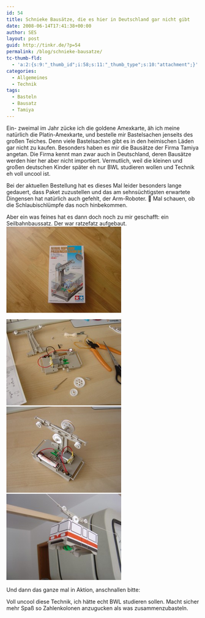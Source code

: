 ```yaml
---
id: 54
title: Schnieke Bausätze, die es hier in Deutschland gar nicht gibt
date: 2008-06-14T17:41:38+00:00
author: SES
layout: post
guid: http://tinkr.de/?p=54
permalink: /blog/schnieke-bausatze/
tc-thumb-fld:
  - 'a:2:{s:9:"_thumb_id";i:58;s:11:"_thumb_type";s:10:"attachment";}'
categories:
  - Allgemeines
  - Technik
tags:
  - Basteln
  - Bausatz
  - Tamiya
---
```

Ein- zweimal im Jahr zücke ich die goldene Amexkarte, äh ich meine natürlich die Platin-Amexkarte, und bestelle mir Bastelsachen jenseits des großen Teiches. Denn viele Bastelsachen gibt es in den heimischen Läden gar nicht zu kaufen.
Besonders haben es mir die Bausätze der Firma Tamiya angetan. Die Firma kennt man zwar auch in Deutschland, deren Bausätze werden hier her aber nicht importiert. Vermutlich, weil die kleinen und großen deutschen Kinder später eh nur BWL studieren wollen und Technik eh voll uncool ist.

Bei der aktuellen Bestellung hat es dieses Mal leider besonders lange gedauert, dass Paket zuzustellen und das am sehnsüchtigsten erwartete Dingensen hat natürlich auch gefehlt, der Arm-Roboter. 🙁
Mal schauen, ob die Schlaubischlümpfe das noch hinbekommen.

Aber ein was feines hat es dann doch noch zu mir geschafft: ein Seilbahnbaussatz. Der war ratzefatz aufgebaut.
<img loading="lazy" src="/assets/2008/06/dsc03207-300x225.jpg" alt="" title="Bausatzpackung" width="300" height="225" class="alignnone size-medium wp-image-57" />

<img loading="lazy" src="/assets/2008/06/dsc03204-300x225.jpg" alt="" title="Beim Aufbau" width="300" height="225" class="alignnone size-medium wp-image-56" />

<img loading="lazy" src="/assets/2008/06/dsc03209-300x225.jpg" alt="" title="Fertiger Bausatz ohne Abdeckung" width="300" height="225" class="alignnone size-medium wp-image-58" />

<img loading="lazy" src="/assets/2008/06/dsc03210-300x225.jpg" alt="" title="Fertig aufgebaute Seilbahn" width="300" height="225" class="alignnone size-medium wp-image-55" />

Und dann das ganze mal in Aktion, anschnallen bitte:



Voll uncool diese Technik, ich hätte echt BWL studieren sollen. Macht sicher mehr Spaß so Zahlenkolonen anzugucken als was zusammenzubasteln.
